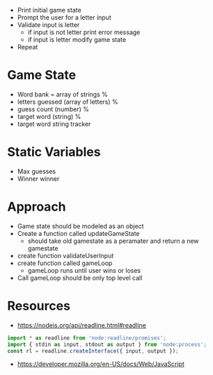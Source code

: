 * Print initial game state
* Prompt the user for a letter input
* Validate input is letter
    * if input is not letter print error message
    * if input is letter modify game state 
* Repeat



# Game State
* Word bank = array of strings %
* letters guessed (array of letters) %
* guess count (number) %
* target word (string) %
* target word string tracker 




# Static Variables
* Max guesses
* Winner winner


# Approach
* Game state should be modeled as an object
* Create a function called updateGameState
    * should take old gamestate as a peramater and return a new gamestate
* create function validateUserInput
* create function called gameLoop
    * gameLoop runs until user wins or loses
* Call gameLoop should be only top level call



# Resources 
* https://nodejs.org/api/readline.html#readline
 ```javascript
 import * as readline from 'node:readline/promises';
import { stdin as input, stdout as output } from 'node:process';
const rl = readline.createInterface({ input, output });
```
* https://developer.mozilla.org/en-US/docs/Web/JavaScript